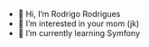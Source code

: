 - 👋 Hi, I’m Rodrigo Rodrigues
- 👀 I’m interested in your mom (jk)
- 🌱 I’m currently learning Symfony

<!---
rodrigorod/rodrigorod is a ✨ special ✨ repository because its `README.md` (this file) appears on your GitHub profile.
You can click the Preview link to take a look at your changes.
--->
